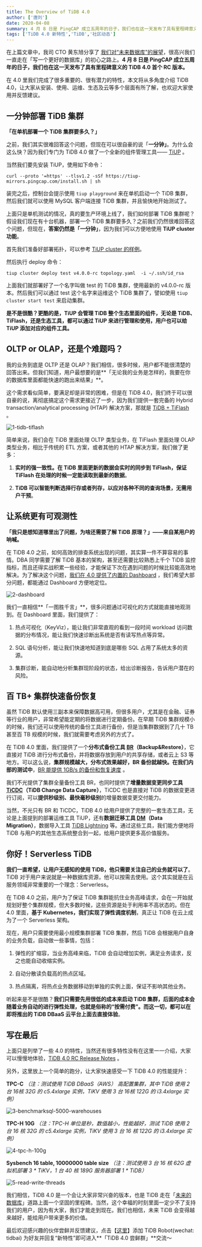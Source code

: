 ```yaml
---
title: The Overview of TiDB 4.0
author: ['唐刘']
date: 2020-04-08
summary: 4 月 8 日是 PingCAP 成立五周年的日子，我们也在这一天发布了具有里程碑意义的 TiDB 4.0 首个 RC 版本。
tags: ['TiDB 4.0 新特性','TiDB','社区动态']
---
```

在上篇文章中，我司 CTO 黄东旭分享了 [我们对“未来数据库”的展望](https://pingcap.com/blog-cn/talk-about-the-future-of-databese-on-5th-anniversary-of-pingcap/)，很高兴我们一直走在「写一个更好的数据库」的初心之路上。**4 月 8 日是 PingCAP 成立五周年的日子，我们也在这一天发布了具有里程碑意义的 TiDB 4.0 首个 RC 版本。**

在 4.0 里我们完成了很多重要的、很有潜力的特性，本文将从多角度介绍 TiDB 4.0，让大家从安装、使用、运维、生态及云等多个层面有所了解，也欢迎大家使用并反馈建议。

## 一分钟部署 TiDB 集群

**「在单机部署一个 TiDB 集群要多久？」**

之前，我们其实很难回答这个问题，但现在可以很自豪的说「**一分钟」**。为什么会这么快？因为我们专门为 TiDB 4.0 做了一个全新的组件管理工具—— [TiUP](https://tiup.io) 。

当然我们要先安装 TiUP，使用如下命令：

```
curl --proto '=https' --tlsv1.2 -sSf https://tiup-mirrors.pingcap.com/install.sh | sh
```

装完之后，控制台会提示使用 `tiup playground` 来在单机启动一个 TiDB 集群，然后我们就可以使用 MySQL 客户端连接 TiDB 集群，并且愉快地开始测试了。

上面只是单机测试的情况，真的要生产环境上线了，我们如何部署 TiDB 集群呢？假设我们现在有十台机器，部署一个 TiDB 集群要多久？之前我们仍然很难回答这个问题，但现在，**答案仍然是「一分钟」**，因为我们可以方便地使用 **TiUP cluster 功能**。

首先我们准备好部署拓扑，可以参考 [TiUP cluster 的样例](https://github.com/pingcap-incubator/tiup-cluster/blob/master/topology.example.yaml)。

然后执行 deploy 命令：

```
tiup cluster deploy test v4.0.0-rc topology.yaml  -i ~/.ssh/id_rsa
```

上面我们就部署好了一个名字叫做 test 的 TiDB 集群，使用最新的 v4.0.0-rc 版本。然后我们可以通过 test 这个名字来运维这个 TiDB 集群了，譬如使用 `tiup cluster start test` 来启动集群。

**是不是很酷？更酷的是，TiUP 会管理 TiDB 整个生态里面的组件，无论是 TiDB、TiFlash，还是生态工具，都可以通过 TiUP 来进行管理和使用，用户也可以给 TiUP 添加对应的组件工具。**

## OLTP or OLAP，还是个难题吗？

我的业务到底是 OLTP 还是 OLAP？我们相信，很多时候，用户都不能很清楚的回答出来。但我们知道，用户最想要的是**「无论我的业务是怎样的，我要在你的数据库里面都能快速的跑出来结果」**。

这个需求看似简单，要满足却是非常的困难，但是在 TiDB 4.0，我们终于可以很自豪的说，离彻底搞定这个需求更接近了一步，因为我们提供一套完备的 Hybrid transaction/analytical processing (HTAP) 解决方案，那就是 [TiDB + TiFlash](https://pingcap.com/blog-cn/10x-improving-analytical-processing-ability-of-tidb-with-tiflash/) 。

![1-tidb-tiflash](https://download.pingcap.com/images/blog/the-overview-of-tidb-4.0/1-tidb-tiflash.png)

简单来说，我们会在 TiDB 里面处理 OLTP 类型业务，在 TiFlash 里面处理 OLAP 类型业务，相比于传统的 ETL 方案，或者其他的 HTAP 解决方案，我们做了更多：

1. **实时的强一致性。在 TiDB 里面更新的数据会实时的同步到 TiFlash，保证 TiFlash 在处理的时候一定能读取到最新的数据**。 

2. **TiDB 可以智能判断选择行存或者列存，以应对各种不同的查询场景，无需用户干预**。

## 让系统更有可观测性

**「我只是想知道哪里出了问题，为啥还需要了解 TiDB 原理？」——来自某用户的呐喊。**

在 TiDB 4.0 之前，如何高效的排查系统出现的问题，其实算一件不算容易的事情。DBA 同学需要了解 TiDB 基本的架构，甚至还需要比较熟悉上千个 TiDB 监控指标，而且还得实战积累一些经验，才能保证下次在遇到问题的时候比较能高效地解决。为了解决这个问题，[我们在 4.0 提供了内置的 Dashboard](https://pingcap.com/blog-cn/tidb-4.0-tidb-dashboard/) ，我们希望大部分问题，都能通过 Dashboard 方便地定位。

![2-dashboard](https://download.pingcap.com/images/blog/the-overview-of-tidb-4.0/2-dashboard.gif)

我们一直相信**「一图胜千言」**，很多问题通过可视化的方式就能直接地观测到。在 Dashboard 里面，我们提供了：

1. 热点可视化（KeyViz），能让我们非常直观的看到一段时间 workload 访问数据的分布情况，能让我们快速诊断出系统是否有读写热点等异常。

2. SQL 语句分析，能让我们快速地知道到底是哪些 SQL 占用了系统太多的资源。

3. 集群诊断，能自动地分析集群现阶段的状态，给出诊断报告，告诉用户潜在的风险。

## 百 TB+ 集群快速备份恢复

虽然 TiDB 默认使用三副本来保障数据高可用，但很多用户，尤其是在金融、证券等行业的用户，非常希望能定期的将数据进行定期备份。在早期 TiDB 集群规模小的时候，我们还可以使用传统的备份工具进行备份，但是当集群数据到了几十 TB 甚至百 TB 规模的时候，我们就需要考虑另外的方式了。

在 TiDB 4.0 里面，我们提供了一个**分布式备份工具 [BR](https://github.com/pingcap/br)（Backup&Restore）**，它直接对 TiDB 进行分布式备份，并将数据存放到用户的共享存储，或者云上 S3 等地方。可以这么说，**集群规模越大，分布式效果越好，BR 备份就越快。在我们内部的测试中**，[BR 能提供 1GB/s 的备份和恢复速度](https://pingcap.com/blog-cn/cluster-data-security-backup/) 。

我们不光提供了集群全量备份工具 BR，也同时提供了**增量数据变更同步工具  [TiCDC](https://github.com/pingcap/ticdc/)（TiDB Change Data Capture）**，TiCDC 也是直接对 TiDB 的数据变更进行订阅，可以**提供秒级别、最快毫秒级别**的增量数据变更交付能力。

当然，不光只有 BR 和 TiCDC，TiDB 4.0 给用户提供了完整的一套生态工具，无论是上面提到的部署运维工具 TiUP，还有**数据迁移工具 [DM](https://github.com/pingcap/dm)（Data Migration）**，数据导入工具 [TiDB Lightning](https://github.com/pingcap/tidb-lightning) 等。通过这些工具，我们能方便地将 TiDB 与用户的其他生态系统整合到一起，给用户提供更多高价值服务。

## 你好！Serverless TiDB

**我们一直希望，让用户无感知的使用 TiDB，他只需要关注自己的业务就可以了**。TiDB 对于用户来说就是一种数据库资源，他可以按需去使用。这个其实就是在云服务领域非常重要的一个理念：Serverless。

在 TiDB 4.0 之前，用户为了保证 TiDB 集群能抗住业务高峰请求，会在一开始就规划好整个集群规模，但大多数时候，这些资源是处于利用率不高状态的。但在 4.0 里面，**基于 Kubernetes，我们实现了弹性调度机制**，真正让 TiDB 在云上成为了一个 Serverless 架构。

现在，用户只需要使用最小规模集群部署 TiDB 集群，然后 TiDB 会根据用户自身的业务负载，自动做一些事情，包括：

1. 弹性的扩缩容，当业务高峰来临，TiDB 会自动增加实例，满足业务请求，反之也能自动收缩实例。

2. 自动分散读负载高的热点区域。

3. 热点隔离，将热点业务数据移动到单独的实例上面，保证不影响其他业务。

听起来是不是很酷？**我们只需要先用很低的成本来启动 TiDB 集群，后面的成本会随着业务自动的进行弹性处理，也就是俗称的“按需付费”。而这一切，都可以在即将推出的 TiDB DBaaS 云平台上面去直接体验**。

## 写在最后

上面只是列举了一些 4.0 的特性，当然还有很多特性没有在这里一一介绍，大家可以慢慢地体验，[TiDB 4.0 RC Release Notes](https://pingcap.com/docs-cn/stable/releases/4.0.0-rc/) 。

另外，这里放上一个简单的跑分，让大家快速感受一下 TiDB 4.0 的性能提升：

**TPC-C** *（注：测试使用 TiDB DBaaS（AWS） 高配置集群，其中 TiDB 使用 2 台 16核 32G 的 c5.4xlarge 实例，TiKV 使用 3 台 16核 122G 的 i3.4xlarge 实例）*

![3-benchmarksql-5000-warehouses](https://download.pingcap.com/images/blog/the-overview-of-tidb-4.0/3-benchmarksql-5000-warehouses.png)

**TPC-H 10G** *（注：TPC-H 单位是秒，数值越小，性能越好，测试 TiDB 使用 2 台 16 核 32G 的 c5.4xlarge 实例，TiKV 使用 3 台 16 核 122G 的 i3.4xlarge 实例）*

![4-tpc-h-100g](https://download.pingcap.com/images/blog/the-overview-of-tidb-4.0/4-tpc-h-100g.png)

**Sysbench 16 table, 10000000 table size** *（注：测试使用 3 台 16 核 62G 虚拟机部署  3 * TiKV，1 台 40 核 189G 服务器部署 1 * TiDB）*

![5-read-write-threads](https://download.pingcap.com/images/blog/the-overview-of-tidb-4.0/5-read-write-threads.png)

我们相信，TiDB 4.0 是一个会让大家非常兴奋的版本，也是 TiDB 走在「[未来的数据库](https://pingcap.com/blog-cn/talk-about-the-future-of-databese-on-5th-anniversary-of-pingcap/)」道路上面一个坚固的里程碑。当然，这个幸福的时刻里面一定少不了支持我们的用户，因为有大家，我们才能走到现在。我们也相信，未来 TiDB 会变得越来越好，能给用户带来更多的价值。

最后欢迎感兴趣的伙伴尝鲜并反馈建议，点击【[这里](http://t.cn/A6hw9daf)】添加 TiDB Robot(wechat: tidbai) 为好友并回复“新特性”即可进入**「TiDB 4.0 尝鲜群」**交流～ 